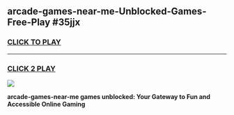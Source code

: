 
## arcade-games-near-me-Unblocked-Games-Free-Play #35jjx
<h3>
<a href="https://us.freeplayer.one?title=arcade-games-near-me&ref=9M">CLICK TO PLAY</a></h3>
<hr>

<h3>
<a href="https://us.freeplayer.one?title=arcade-games-near-me&ref=9M">CLICK 2 PLAY</a>
  
</h3>

<a href="https://us.freeplayer.one?title=arcade-games-near-me&ref=9M"><img src="https://clearcache.store/games.png"></a>


**arcade-games-near-me games unblocked: Your Gateway to Fun and Accessible Online Gaming**
